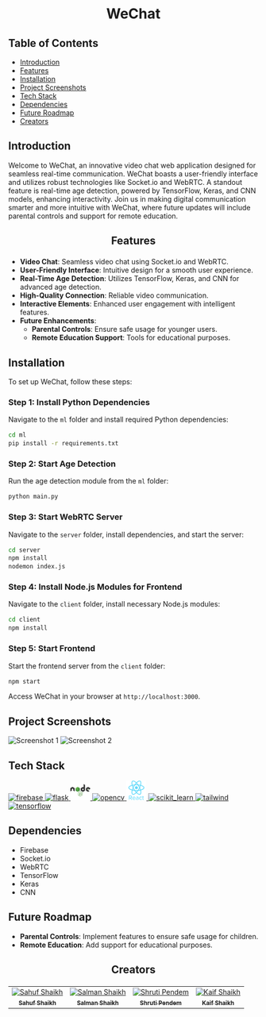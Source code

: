 # <p align="center">WeChat</p>

## Table of Contents
- [Introduction](#introduction)
- [Features](#features)
- [Installation](#installation)
- [Project Screenshots](#project-screenshots)
- [Tech Stack](#tech-stack)
- [Dependencies](#dependencies)
- [Future Roadmap](#future-roadmap)
- [Creators](#creators)

## Introduction
Welcome to WeChat, an innovative video chat web application designed for seamless real-time communication. WeChat boasts a user-friendly interface and utilizes robust technologies like Socket.io and WebRTC. A standout feature is real-time age detection, powered by TensorFlow, Keras, and CNN models, enhancing interactivity. Join us in making digital communication smarter and more intuitive with WeChat, where future updates will include parental controls and support for remote education.

## <p align="center">Features</p>

- **Video Chat**: Seamless video chat using Socket.io and WebRTC.
- **User-Friendly Interface**: Intuitive design for a smooth user experience.
- **Real-Time Age Detection**: Utilizes TensorFlow, Keras, and CNN for advanced age detection.
- **High-Quality Connection**: Reliable video communication.
- **Interactive Elements**: Enhanced user engagement with intelligent features.
- **Future Enhancements**:
  - **Parental Controls**: Ensure safe usage for younger users.
  - **Remote Education Support**: Tools for educational purposes.


## Installation 

To set up WeChat, follow these steps:

### Step 1: Install Python Dependencies

Navigate to the `ml` folder and install required Python dependencies:

```bash
cd ml
pip install -r requirements.txt
```

### Step 2: Start Age Detection

Run the age detection module from the `ml` folder:

```bash
python main.py
```

### Step 3: Start WebRTC Server

Navigate to the `server` folder, install dependencies, and start the server:

```bash
cd server
npm install
nodemon index.js
```

### Step 4: Install Node.js Modules for Frontend

Navigate to the `client` folder, install necessary Node.js modules:

```bash
cd client
npm install
```

### Step 5: Start Frontend

Start the frontend server from the `client` folder:

```bash
npm start
```

Access WeChat in your browser at `http://localhost:3000`.

## Project Screenshots

<!-- Include screenshots of your project -->

![Screenshot 1](https://github.com/sahuf2003/WeChat/assets/127684377/4ed8b7c3-fde0-40b5-b199-7a5327148580)
![Screenshot 2](https://github.com/sahuf2003/WeChat/assets/127684377/1df4e5ed-5e96-4662-8849-fa60062d808f)



## Tech Stack

<p align="left">
  <a href="https://firebase.google.com/" target="_blank" rel="noreferrer">
    <img src="https://www.vectorlogo.zone/logos/firebase/firebase-icon.svg" alt="firebase" width="40" height="40"/>
  </a>
  <a href="https://flask.palletsprojects.com/" target="_blank" rel="noreferrer">
    <img src="https://www.vectorlogo.zone/logos/pocoo_flask/pocoo_flask-icon.svg" alt="flask" width="40" height="40"/>
  </a>
  <a href="https://nodejs.org" target="_blank" rel="noreferrer">
    <img src="https://raw.githubusercontent.com/devicons/devicon/master/icons/nodejs/nodejs-original-wordmark.svg" alt="nodejs" width="40" height="40"/>
  </a>
  <a href="https://opencv.org/" target="_blank" rel="noreferrer">
    <img src="https://www.vectorlogo.zone/logos/opencv/opencv-icon.svg" alt="opencv" width="40" height="40"/>
  </a>
  <a href="https://reactjs.org/" target="_blank" rel="noreferrer">
    <img src="https://raw.githubusercontent.com/devicons/devicon/master/icons/react/react-original-wordmark.svg" alt="react" width="40" height="40"/>
  </a>
  <a href="https://scikit-learn.org/" target="_blank" rel="noreferrer">
    <img src="https://upload.wikimedia.org/wikipedia/commons/0/05/Scikit_learn_logo_small.svg" alt="scikit_learn" width="40" height="40"/>
  </a>
  <a href="https://www.selenium.dev" target="_blank" rel="noreferrer">
    <img src="https://www.vectorlogo.zone/logos/tailwindcss/tailwindcss-icon.svg" alt="tailwind" width="40" height="40"/>
  </a>
  <a href="https://www.tensorflow.org" target="_blank" rel="noreferrer">
    <img src="https://www.vectorlogo.zone/logos/tensorflow/tensorflow-icon.svg" alt="tensorflow" width="40" height="40"/>
  </a>
</p>

## Dependencies

- Firebase
- Socket.io
- WebRTC
- TensorFlow
- Keras
- CNN

## Future Roadmap

- **Parental Controls**: Implement features to ensure safe usage for children.
- **Remote Education**: Add support for educational purposes.

## <p align="center">Creators</p>

<table align="center">
  <tr>
    <td align="center">
      <a href="https://github.com/sahuf2003" target="_black">
        <img src="https://github.com/sahuf2003.png" width="150px;" alt="Sahuf Shaikh"/>
        <br />
        <sub><b>Sahuf Shaikh</b></sub>
      </a>
    </td>
    <td align="center">
      <a href="https://github.com/TechSmith90210" target="_black">
        <img src="https://github.com/TechSmith90210.png" width="150px;" alt="Salman Shaikh"/>
        <br />
        <sub><b>Salman Shaikh</b></sub>
      </a>
    </td>
    <td align="center">
      <a href="https://github.com/shrutipendem112" target="_black">
        <img src="https://github.com/shrutipendem112.png" width="150px;" alt="Shruti Pendem"/>
        <br />
        <sub><b>Shruti Pendem</b></sub>
      </a>
    </td>    
    <td align="center">
      <a href="https://github.com/kaif178" target="_black">
        <img src="https://github.com/kaif178.png" width="150px;" alt="Kaif Shaikh"/>
        <br />
        <sub><b>Kaif Shaikh</b></sub>
      </a>
    </td>
  </tr>
</table>
